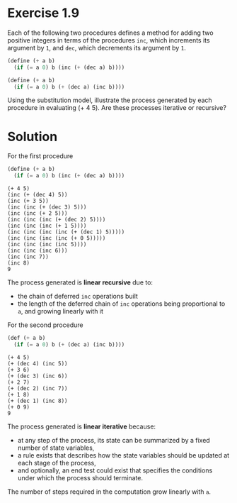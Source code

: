 # Exercise 1.9

Each of the following two procedures defines a method for adding two positive integers in terms of the procedures `inc`, which increments its argument by `1`, and `dec`, which decrements its argument by `1`.

```scheme
(define (+ a b)
  (if (= a 0) b (inc (+ (dec a) b))))

(define (+ a b)
  (if (= a 0) b (+ (dec a) (inc b))))
```

Using the substitution model, illustrate the process generated by each procedure in evaluating (+ 4 5). Are these processes iterative or recursive?

# Solution

For the first procedure

```scheme
(define (+ a b)
  (if (= a 0) b (inc (+ (dec a) b))))
```

```
(+ 4 5)
(inc (+ (dec 4) 5))
(inc (+ 3 5))
(inc (inc (+ (dec 3) 5)))
(inc (inc (+ 2 5)))
(inc (inc (inc (+ (dec 2) 5))))
(inc (inc (inc (+ 1 5))))
(inc (inc (inc (inc (+ (dec 1) 5)))))
(inc (inc (inc (inc (+ 0 5)))))
(inc (inc (inc (inc 5))))
(inc (inc (inc 6)))
(inc (inc 7))
(inc 8)
9
```

The process generated is **linear recursive** due to:

- the chain of deferred `inc` operations built
- the length of the deferred chain of `inc` operations being proportional to `a`, and growing linearly with it

For the second procedure

```scheme
(def (+ a b)
  (if (= a 0) b (+ (dec a) (inc b))))
```

```
(+ 4 5)
(+ (dec 4) (inc 5))
(+ 3 6)
(+ (dec 3) (inc 6))
(+ 2 7)
(+ (dec 2) (inc 7))
(+ 1 8)
(+ (dec 1) (inc 8))
(+ 0 9)
9
```

The process generated is **linear iterative** because:

- at any step of the process, its state can be summarized by a fixed number of state variables, 
- a rule exists that describes how the state variables should be updated at each stage of the process, 
- and optionally, an end test could exist that specifies the conditions under which the process should terminate.

The number of steps required in the computation grow linearly with `a`.